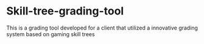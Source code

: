 # Skill-tree-grading-tool
This is a grading tool developed for a client that utilized a innovative grading system based on gaming skill trees
